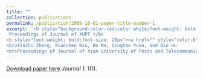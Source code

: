 ```yaml
---
title: ""
collection: publications
permalink: /publication/2009-10-01-paper-title-number-1
excerpt: '<b style="background-color:red;color:white;font-weight: bold;"> 
 Proceedings of Journal of XUPT </b> 
<b style="font-weight: bold;font-size: 20px"><a href="" style="color:black;"> Network-based environmental monitoring and early warning system for pig houses</a></b>
<br>Xinzhu Zhang, Xiaochen Niu, Bo Ma, Qingtao Yuan, and Bin Hu
<br>Proceedings of Journal of Xian University of Posts and Telecommunications, 2013 </b>'
---
```


[Download paper here](http://academicpages.github.io/files/paper1.pdf)
 <i>Journal 1</i>. 1(1).